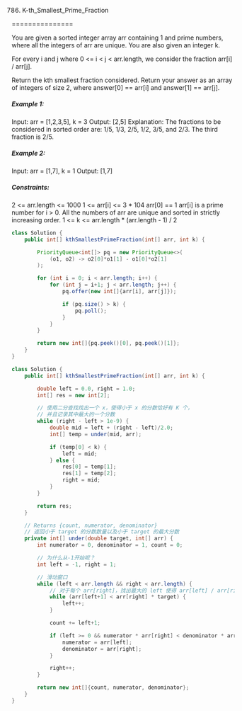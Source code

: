 786. K-th_Smallest_Prime_Fraction

===============

You are given a sorted integer array arr containing 1 and prime numbers, where all the integers of arr are unique. You are also given an integer k.

For every i and j where 0 <= i < j < arr.length, we consider the fraction arr[i] / arr[j].

Return the kth smallest fraction considered. Return your answer as an array of integers of size 2, where answer[0] == arr[i] and answer[1] == arr[j].

##### Example 1:

Input: arr = [1,2,3,5], k = 3
Output: [2,5]
Explanation: The fractions to be considered in sorted order are:
1/5, 1/3, 2/5, 1/2, 3/5, and 2/3.
The third fraction is 2/5.

##### Example 2:

Input: arr = [1,7], k = 1
Output: [1,7]

##### Constraints:

2 <= arr.length <= 1000
1 <= arr[i] <= 3 * 104
arr[0] == 1
arr[i] is a prime number for i > 0.
All the numbers of arr are unique and sorted in strictly increasing order.
1 <= k <= arr.length * (arr.length - 1) / 2

```java
class Solution {
    public int[] kthSmallestPrimeFraction(int[] arr, int k) {

        PriorityQueue<int[]> pq = new PriorityQueue<>(
            (o1, o2) -> o2[0]*o1[1] - o1[0]*o2[1]
        );

        for (int i = 0; i < arr.length; i++) {
            for (int j = i+1; j < arr.length; j++) {
                pq.offer(new int[]{arr[i], arr[j]});

                if (pq.size() > k) {
                    pq.poll();
                }
            }
        }

        return new int[]{pq.peek()[0], pq.peek()[1]};
    }
}
```

```java
class Solution {
    public int[] kthSmallestPrimeFraction(int[] arr, int k) {

        double left = 0.0, right = 1.0;
        int[] res = new int[2];

        // 使用二分查找找出一个 x，使得小于 x 的分数恰好有 K 个，
        // 并且记录其中最大的一个分数
        while (right - left > 1e-9) {
            double mid = left + (right - left)/2.0;
            int[] temp = under(mid, arr);

            if (temp[0] < k) {
                left = mid;
            } else {
                res[0] = temp[1];
                res[1] = temp[2];
                right = mid;
            }
        }

        return res;
    }

    // Returns {count, numerator, denominator}
    // 返回小于 target 的分数数量以及小于 target 的最大分数
    private int[] under(double target, int[] arr) {
        int numerator = 0, denominator = 1, count = 0;

        // 为什么从-1开始呢？
        int left = -1, right = 1;

        // 滑动窗口
        while (left < arr.length && right < arr.length) {
            // 对于每个 arr[right]，找出最大的 left 使得 arr[left] / arr[right] < target
            while (arr[left+1] < arr[right] * target) {
                left++;
            }

            count += left+1;

            if (left >= 0 && numerator * arr[right] < denominator * arr[left]) {
                numerator = arr[left];
                denominator = arr[right];
            }

            right++;
        }

        return new int[]{count, numerator, denominator};
    }
}
```

